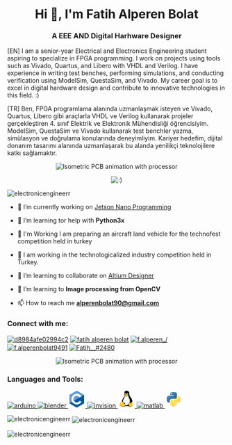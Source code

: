 <h1 align="center">Hi 👋, I'm Fatih Alperen Bolat</h1>
<h3 align="center">A EEE AND Digital Harhware Designer </h3>

[EN]
I am a senior-year Electrical and Electronics Engineering student aspiring to specialize in FPGA programming. I work on projects using tools such as Vivado, Quartus, and Libero with VHDL and Verilog. I have experience in writing test benches, performing simulations, and conducting verification using ModelSim, QuestaSim, and Vivado. My career goal is to excel in digital hardware design and contribute to innovative technologies in this field. :)


[TR]
Ben, FPGA programlama alanında uzmanlaşmak isteyen ve Vivado, Quartus, Libero gibi araçlarla VHDL ve Verilog kullanarak projeler gerçekleştiren 4. sınıf Elektrik ve Elektronik Mühendisliği öğrencisiyim. ModelSim, QuestaSim ve Vivado kullanarak test benchler yazma, simülasyon ve doğrulama konularında deneyimliyim. Kariyer hedefim, dijital donanım tasarımı alanında uzmanlaşarak bu alanda yenilikçi teknolojilere katkı sağlamaktır.

<p align="center">
  <img src="https://user-images.githubusercontent.com/125909061/230800686-f6e17c92-5ca7-42c6-a3b1-de9a39bffbb9.gif" alt="Isometric PCB animation with processor" width="700" height="400">
</p>


<p align="center">
  <img src="[https://user-images.githubusercontent.com/125909061/230800686-f6e17c92-5ca7-42c6-a3b1-de9a39bffbb9.gif](https://www.google.com/url?sa=i&url=https%3A%2F%2Fblog.devgenius.io%2F50-python-features-tips-tricks-that-you-dont-know-8a2cb55cd493&psig=AOvVaw2scJA2-4nw0ozdyzhtzwC7&ust=1681171203287000&source=images&cd=vfe&ved=0CBEQjRxqFwoTCMic2_SAnv4CFQAAAAAdAAAAABAJ)" alt=":)" width="700" height="400">
</p>

<p align="left"> <img src="https://komarev.com/ghpvc/?username=electronicengineerr&label=Profile%20views&color=0e75b6&style=flat" alt="electronicengineerr" /> </p>

- 🔭 I’m currently working on [Jetson Nano Programming](https://github.com/ElectronicEngineerr/DC-Motor-Driving-with-Jetson-Nano-)

- 🌱 I’m learning tor help with **Python3x**

- 👯 I'm Working I am preparing an aircraft land vehicle for the technofest competition held in turkey

- 👯 I am working in the technologicalized industry competition held in Turkey.

- 👯 I’m learning to collaborate on [Altium Designer](file:///C:/Users/90534/Desktop/JETSON%20NANO/INSANSIZ%20KARA%20ARACI%20PROJE/Tika_Proje/Tika_Proje.pdf)

- 🤝 I’m learning to **Image processing from OpenCV**

- 📫 How to reach me **alperenbolat90@gmail.com**

<h3 align="left">Connect with me:</h3>
<p align="left">
<a href="https://twitter.com/d8984afe02994c2" target="blank"><img align="center" src="https://raw.githubusercontent.com/rahuldkjain/github-profile-readme-generator/master/src/images/icons/Social/twitter.svg" alt="d8984afe02994c2" height="30" width="40" /></a>
<a href="https://linkedin.com/in/fatih alperen bolat" target="blank"><img align="center" src="https://raw.githubusercontent.com/rahuldkjain/github-profile-readme-generator/master/src/images/icons/Social/linked-in-alt.svg" alt="fatih alperen bolat" height="30" width="40" /></a>
<a href="https://instagram.com/f.alperen_/" target="blank"><img align="center" src="https://raw.githubusercontent.com/rahuldkjain/github-profile-readme-generator/master/src/images/icons/Social/instagram.svg" alt="f.alperen_/" height="30" width="40" /></a>
<a href="https://www.youtube.com/c/f.alperenbolat9491" target="blank"><img align="center" src="https://raw.githubusercontent.com/rahuldkjain/github-profile-readme-generator/master/src/images/icons/Social/youtube.svg" alt="f.alperenbolat9491" height="30" width="40" /></a>
<a href="https://discord.gg/Fatih__#2480" target="blank"><img align="center" src="https://raw.githubusercontent.com/rahuldkjain/github-profile-readme-generator/master/src/images/icons/Social/discord.svg" alt="Fatih__#2480" height="30" width="40" /></a>
</p>

<p align="center">
  <img src="https://miro.medium.com/v2/resize:fit:828/1*IRGB-4OAoO8KSqH_huDPFw.gif" alt="Isometric PCB animation with processor" width="600" height="300">
</p>





<h3 align="left">Languages and Tools:</h3>
<p align="left"> <a href="https://www.arduino.cc/" target="_blank" rel="noreferrer"> <img src="https://cdn.worldvectorlogo.com/logos/arduino-1.svg" alt="arduino" width="40" height="40"/> </a> <a href="https://www.blender.org/" target="_blank" rel="noreferrer"> <img src="https://download.blender.org/branding/community/blender_community_badge_white.svg" alt="blender" width="40" height="40"/> </a> <a href="https://www.cprogramming.com/" target="_blank" rel="noreferrer"> <img src="https://raw.githubusercontent.com/devicons/devicon/master/icons/c/c-original.svg" alt="c" width="40" height="40"/> </a> <a href="https://www.invisionapp.com/" target="_blank" rel="noreferrer"> <img src="https://www.vectorlogo.zone/logos/invisionapp/invisionapp-icon.svg" alt="invision" width="40" height="40"/> </a> <a href="https://www.linux.org/" target="_blank" rel="noreferrer"> <img src="https://raw.githubusercontent.com/devicons/devicon/master/icons/linux/linux-original.svg" alt="linux" width="40" height="40"/> </a> <a href="https://www.mathworks.com/" target="_blank" rel="noreferrer"> <img src="https://upload.wikimedia.org/wikipedia/commons/2/21/Matlab_Logo.png" alt="matlab" width="40" height="40"/> </a> <a href="https://www.python.org" target="_blank" rel="noreferrer"> <img src="https://raw.githubusercontent.com/devicons/devicon/master/icons/python/python-original.svg" alt="python" width="40" height="40"/> </a> </p>

<p><img align="left" src="https://github-readme-stats.vercel.app/api/top-langs?username=electronicengineerr&show_icons=true&locale=en&layout=compact" alt="electronicengineerr" /></p>

<p>&nbsp;<img align="center" src="https://github-readme-stats.vercel.app/api?username=electronicengineerr&show_icons=true&locale=en" alt="electronicengineerr" /></p>

<p><img align="center" src="https://github-readme-streak-stats.herokuapp.com/?user=electronicengineerr&" alt="electronicengineerr" /></p>
